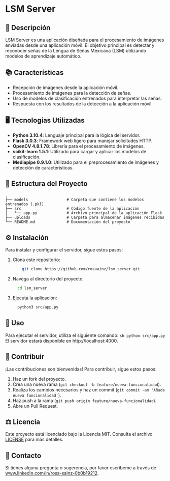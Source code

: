 # LSM Server


## 📃 Descripción

LSM Server es una aplicación diseñada para el procesamiento de imágenes enviadas desde una aplicación móvil. El objetivo principal es detectar y reconocer señas de la Lengua de Señas Mexicana (LSM) utilizando modelos de aprendizaje automático.

## 📚 Características

- Recepción de imágenes desde la aplicación móvil.
- Procesamiento de imágenes para la detección de señas.
- Uso de modelos de clasificación entrenados para interpretar las señas.
- Respuesta con los resultados de la detección a la aplicación móvil.

## 🖥️ Tecnologías Utilizadas

- **Python 3.10.4**: Lenguaje principal para la lógica del servidor.
- **Flask 3.0.3**: Framework web ligero para manejar solicitudes HTTP.
- **OpenCV 4.8.1.78**: Librería para el procesamiento de imágenes.
- **scikit-learn 1.5.1**: Utilizado para cargar y aplicar los modelos de clasificación.
- **Mediapipe 0.9.1.0**: Utilizado para el preprocesamiento de imágenes y detección de características.

## 🧬 Estructura del Proyecto

```plaintext
.
├── models                 # Carpeta que contiene los modelos entrenados (.pkl)
├── src                    # Código fuente de la aplicación
│   └── app.py             # Archivo principal de la aplicación Flask   
├── uploads                # Carpeta para almacenar imágenes recibidas
└── README.md              # Documentación del proyecto
```
## ⚙️ Instalación
Para instalar y configurar el servidor, sigue estos pasos:
1. Clona este repositorio:
    ```sh
        git clone https://github.com/rosaainz/lsm_server.git
    ```
2. Navega al directorio del proyecto:
    ```sh
      cd lsm_server
    ```
3. Ejecuta la aplicación:
    ```sh
      python3 src/app.py
    ```

## 🤳 Uso
Para ejecutar el servidor, utiliza el siguiente comando:
    ```sh
        python src/app.py
    ```
El servidor estará disponible en http://localhost:4000.

##  🙌  Contribuir

¡Las contribuciones son bienvenidas! Para contribuir, sigue estos pasos:

1. Haz un fork del proyecto.
2. Crea una nueva rama (`git checkout -b feature/nueva-funcionalidad`).
3. Realiza los cambios necesarios y haz un commit (`git commit -am 'Añade nueva funcionalidad'`).
4. Haz push a la rama (`git push origin feature/nueva-funcionalidad`).
5. Abre un Pull Request.

## ⚖️ Licencia

Este proyecto está licenciado bajo la Licencia MIT. Consulta el archivo [LICENSE](LICENSE) para más detalles.

## 🐚 Contacto

Si tienes alguna pregunta o sugerencia, por favor escribeme a través de www.linkedin.com/in/rosa-sainz-0b0b19212.







